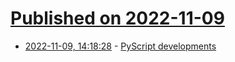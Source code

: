 # [Published on 2022-11-09](index.md)

* [2022-11-09, 14:18:28](https://lobste.rs/s/n69fab/pyscript_developments) - [PyScript developments](https://www.anaconda.com/blog/pyscript-updates-bytecode-alliance-pyodide-and-micropython)
